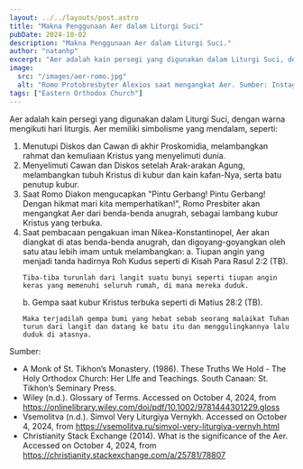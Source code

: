 ```yaml
---
layout: ../../layouts/post.astro
title: "Makna Penggunaan Aer dalam Liturgi Suci"
pubDate: 2024-10-02
description: "Makna Penggunaan Aer dalam Liturgi Suci."
author: "natanhp"
excerpt: "Aer adalah kain persegi yang digunakan dalam Liturgi Suci, dengan warna mengikuti hari liturgis."
image:
  src: "/images/aer-romo.jpg"
  alt: "Romo Protobresbyter Alexios saat mengangkat Aer. Sumber: Instagram @gerejaorthodox_solo"
tags: ["Eastern Orthodox Church"]
---
```


Aer adalah kain persegi yang digunakan dalam Liturgi Suci, dengan warna mengikuti hari liturgis. Aer memiliki simbolisme yang mendalam, seperti:

1. Menutupi Diskos dan Cawan di akhir Proskomidia, melambangkan rahmat dan kemuliaan Kristus yang menyelimuti dunia.
2. Menyelimuti Cawan dan Diskos setelah Arak-arakan Agung, melambangkan tubuh Kristus di kubur dan kain kafan-Nya, serta batu penutup kubur.
3. Saat Romo Diakon mengucapkan "Pintu Gerbang! Pintu Gerbang! Dengan hikmat mari kita memperhatikan!", Romo Presbiter akan mengangkat Aer dari benda-benda anugrah, sebagai lambang kubur Kristus yang terbuka.
4. Saat pembacaan pengakuan iman Nikea-Konstantinopel, Aer akan diangkat di atas benda-benda anugrah, dan digoyang-goyangkan oleh satu atau lebih imam untuk melambangkan:
    a. Tiupan angin yang menjadi tanda hadirnya Roh Kudus seperti di Kisah Para Rasul 2:2 (TB).
    ```
    Tiba-tiba turunlah dari langit suatu bunyi seperti tiupan angin keras yang memenuhi seluruh rumah, di mana mereka duduk.
    ```
    b. Gempa saat kubur Kristus terbuka seperti di Matius 28:2 (TB).
    ```
    Maka terjadilah gempa bumi yang hebat sebab seorang malaikat Tuhan turun dari langit dan datang ke batu itu dan menggulingkannya lalu duduk di atasnya.
    ```

Sumber:
- A Monk of St. Tikhon’s Monastery. (1986). These Truths We Hold - The Holy Orthodox Church: Her LIfe and Teachings. South Canaan: St. Tikhon’s Seminary Press.
- Wiley (n.d.). Glossary of Terms. Accessed on October 4, 2024, from https://onlinelibrary.wiley.com/doi/pdf/10.1002/9781444301229.gloss
- Vsemolitva (n.d.). Simvol Very Liturgiya Vernykh. Accessed on October 4, 2024, from https://vsemolitva.ru/simvol-very-liturgiya-vernyh.html
- Christianity Stack Exchange (2014). What is the significance of the Aer. Accessed on October 4, 2024, from https://christianity.stackexchange.com/a/25781/78807

